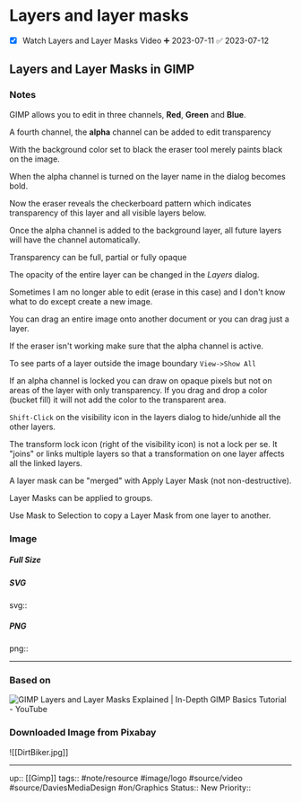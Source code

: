 # Layers and layer masks

- [x] Watch Layers and Layer Masks Video ➕ 2023-07-11 ✅ 2023-07-12

## Layers and Layer Masks in GIMP


### Notes

GIMP allows you to edit in three channels, __Red__, __Green__ and __Blue__.

A fourth channel, the __alpha__ channel can be added to edit transparency

With the background color set to black the eraser tool merely paints black on the image.

When the alpha channel is turned on the layer name in the dialog becomes bold.

Now the eraser reveals the checkerboard pattern which indicates transparency of this layer and all visible layers below.

Once the alpha channel is added to the background layer, all future layers will have the channel automatically.

Transparency can be full, partial or fully opaque

The opacity of the entire layer can be changed in the _Layers_ dialog.

Sometimes I am no longer able to edit (erase in this case) and I don't know what to do except create a new image.

You can drag an entire image onto another document or you can drag just a layer.

If the eraser isn't working make sure that the alpha channel is active.

To see parts of a layer outside the image boundary `View->Show All`

If an alpha channel is locked you can draw on opaque pixels but not on areas of the layer with only transparency. If you drag and drop a color (bucket fill) it will not add the color to the transparent area.

`Shift-Click` on the visibility icon in the layers dialog to hide/unhide all the other layers.

The transform lock icon (right of the visibility icon) is not a lock per se. It "joins" or links multiple layers so that a transformation on one layer affects all the linked layers.

A layer mask can be "merged" with Apply Layer Mask (not non-destructive).

Layer Masks can be applied to groups.

Use Mask to Selection to copy a Layer Mask from one layer to another.



### Image

##### Full Size



##### SVG

svg:: 

##### PNG

png:: 

---
### Based on


![GIMP Layers and Layer Masks Explained | In-Depth GIMP Basics Tutorial - YouTube](https://www.youtube.com/watch?v=dvWoQ8_HhBI&t=290s)

### Downloaded Image from Pixabay

![[DirtBiker.jpg]]

---

up:: [[Gimp]]
tags:: #note/resource #image/logo #source/video #source/DaviesMediaDesign  #on/Graphics 
Status:: New
Priority:: 